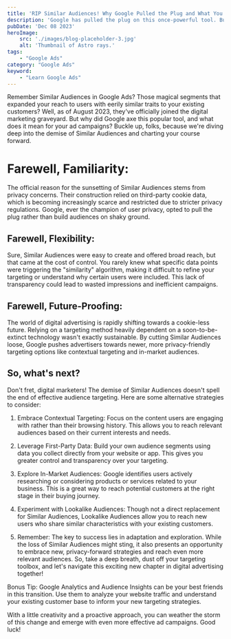 ```yaml
---
title: 'RIP Similar Audiences! Why Google Pulled the Plug and What You Can Do Now'
description: 'Google has pulled the plug on this once-powerful tool. But why did they do it, and what does it mean for your ad campaigns?'
pubDate: 'Dec 08 2023'
heroImage: 
    src: './images/blog-placeholder-3.jpg'
    alt: 'Thumbnail of Astro rays.'
tags: 
    - "Google Ads"
category: "Google Ads"
keyword: 
    - "Learn Google Ads"
---
```


Remember Similar Audiences in Google Ads? Those magical segments that expanded your reach to users with eerily similar traits to your existing customers? Well, as of August 2023, they've officially joined the digital marketing graveyard. But why did Google axe this popular tool, and what does it mean for your ad campaigns? Buckle up, folks, because we're diving deep into the demise of Similar Audiences and charting your course forward.

# Farewell, Familiarity:

The official reason for the sunsetting of Similar Audiences stems from privacy concerns. Their construction relied on third-party cookie data, which is becoming increasingly scarce and restricted due to stricter privacy regulations. Google, ever the champion of user privacy, opted to pull the plug rather than build audiences on shaky ground.

## Farewell, Flexibility:

Sure, Similar Audiences were easy to create and offered broad reach, but that came at the cost of control. You rarely knew what specific data points were triggering the "similarity" algorithm, making it difficult to refine your targeting or understand why certain users were included. This lack of transparency could lead to wasted impressions and inefficient campaigns.

## Farewell, Future-Proofing:

The world of digital advertising is rapidly shifting towards a cookie-less future. Relying on a targeting method heavily dependent on a soon-to-be-extinct technology wasn't exactly sustainable. By cutting Similar Audiences loose, Google pushes advertisers towards newer, more privacy-friendly targeting options like contextual targeting and in-market audiences.

## So, what's next?

Don't fret, digital marketers! The demise of Similar Audiences doesn't spell the end of effective audience targeting. Here are some alternative strategies to consider:

1. Embrace Contextual Targeting: Focus on the content users are engaging with rather than their browsing history. This allows you to reach relevant audiences based on their current interests and needs.

2. Leverage First-Party Data: Build your own audience segments using data you collect directly from your website or app. This gives you greater control and transparency over your targeting.

3. Explore In-Market Audiences: Google identifies users actively researching or considering products or services related to your business. This is a great way to reach potential customers at the right stage in their buying journey.

4. Experiment with Lookalike Audiences: Though not a direct replacement for Similar Audiences, Lookalike Audiences allow you to reach new users who share similar characteristics with your existing customers.

5. Remember: The key to success lies in adaptation and exploration. While the loss of Similar Audiences might sting, it also presents an opportunity to embrace new, privacy-forward strategies and reach even more relevant audiences. So, take a deep breath, dust off your targeting toolbox, and let's navigate this exciting new chapter in digital advertising together!

Bonus Tip: Google Analytics and Audience Insights can be your best friends in this transition. Use them to analyze your website traffic and understand your existing customer base to inform your new targeting strategies.

With a little creativity and a proactive approach, you can weather the storm of this change and emerge with even more effective ad campaigns. Good luck!